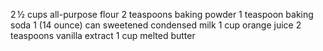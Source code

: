 2 ½ cups all-purpose flour 
2 teaspoons baking powder
1 teaspoon baking soda
1 (14 ounce) can sweetened condensed milk
1 cup orange juice
2 teaspoons vanilla extract
1 cup melted butter